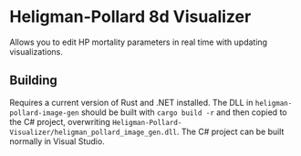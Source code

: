 # Heligman-Pollard 8d Visualizer

Allows you to edit HP mortality parameters in real time with updating visualizations.

## Building
Requires a current version of Rust and .NET installed. The DLL in `heligman-pollard-image-gen` should be built with `cargo build -r` and then
copied to the C# project, overwriting `Heligman-Pollard-Visualizer/heligman_pollard_image_gen.dll`. The C# project can be built normally in Visual Studio.
